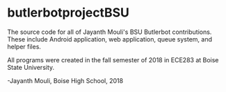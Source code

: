 # butlerbotprojectBSU
The source code for all of Jayanth Mouli's BSU Butlerbot contributions. 
These include Android application, web application, queue system, and helper files.


All programs were created in the fall semester of 2018 in ECE283 at Boise State University.


-Jayanth Mouli, Boise High School, 2018
